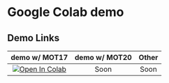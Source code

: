 # Google Colab demo

## Demo Links
| demo w/ MOT17 | demo w/ MOT20 | Other |
|:-:|:-:|:-:|
|[![Open In Colab](https://colab.research.google.com/assets/colab-badge.svg)](https://colab.research.google.com/github/inspiringsource/BoT-SORT-GColab/blob/master/BoT_SORT_MOT17dataset.ipynb)|Soon|Soon|